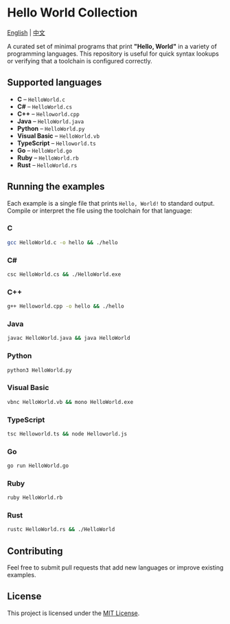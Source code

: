 # Hello World Collection

[English](README.md) | [中文](README.zh.md)

A curated set of minimal programs that print **"Hello, World"** in a variety of programming languages. This repository is useful for quick syntax lookups or verifying that a toolchain is configured correctly.

## Supported languages

- **C** – `HelloWorld.c`
- **C#** – `HelloWorld.cs`
- **C++** – `Helloworld.cpp`
- **Java** – `HelloWorld.java`
- **Python** – `HelloWorld.py`
- **Visual Basic** – `HelloWorld.vb`
- **TypeScript** – `Helloworld.ts`
- **Go** – `HelloWorld.go`
- **Ruby** – `HelloWorld.rb`
- **Rust** – `HelloWorld.rs`

## Running the examples
Each example is a single file that prints `Hello, World!` to standard output. Compile or interpret the file using the toolchain for that language:

### C
```bash
gcc HelloWorld.c -o hello && ./hello
```

### C#
```bash
csc HelloWorld.cs && ./HelloWorld.exe
```

### C++
```bash
g++ Helloworld.cpp -o hello && ./hello
```

### Java
```bash
javac HelloWorld.java && java HelloWorld
```

### Python
```bash
python3 HelloWorld.py
```

### Visual Basic
```bash
vbnc HelloWorld.vb && mono HelloWorld.exe
```

### TypeScript
```bash
tsc Helloworld.ts && node Helloworld.js
```

### Go
```bash
go run HelloWorld.go
```

### Ruby
```bash
ruby HelloWorld.rb
```

### Rust
```bash
rustc HelloWorld.rs && ./HelloWorld
```

## Contributing

Feel free to submit pull requests that add new languages or improve existing examples.

## License

This project is licensed under the [MIT License](LICENSE).

